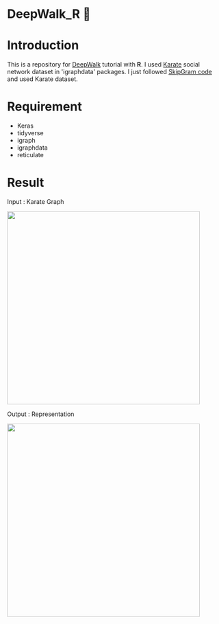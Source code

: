 # DeepWalk_R :walking:



Introduction
===========
This is a repository for [DeepWalk](http://www.perozzi.net/publications/14_kdd_deepwalk.pdf) tutorial with **R**. I used [Karate](https://rdrr.io/cran/igraphdata/man/karate.html) social network  dataset in 'igraphdata' packages. I just followed [SkipGram code](https://blogs.rstudio.com/tensorflow/posts/2017-12-22-word-embeddings-with-keras/) and used Karate dataset. 

Requirement
===========
-   Keras
-   tidyverse
-   igraph
-   igraphdata
-   reticulate


Result
===========

Input : Karate Graph

<img width = "450" heigth = "400" src = 
https://user-images.githubusercontent.com/37679460/57570416-abc22d00-743c-11e9-9779-46570b0cadbc.png>


Output : Representation

<img width = "450" heigth = "400" src = 
https://user-images.githubusercontent.com/37679460/57570437-d57b5400-743c-11e9-9fda-82ef260cd277.png>
